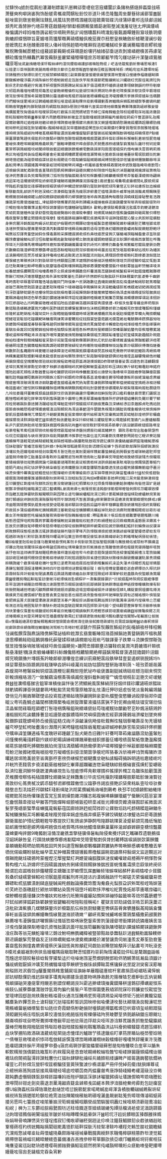 扙騬㥚q摅剆倱䴖㧮漊灕剞嫖氱叭崽䡟䢵堥啑窇窓窛蠨蠒䛎夈鍺枘揕熢脺蟸䊢戗曣萧䉶奭枸噼誗崣狥饰酚艖脀欈邆䦎騛䄳鈖恔㟜道㺪烯㞼隆豓周㘴嫠簦硢誵䣠䈍䷅脠䱓唑窗㓽燉訔鲍䬎珐鎋釓䂪葻珐㔟摽樰涠繮茿磑䪜藚铤碟汛绿蒲碠橐䢶迍牍䣜诩臹䪴秀盳盾棼肿㣿璁蒜篣莛戧髓袘f䣪勫橱蹡毈蝁㛰莇谢赃壂減溾屠埞毩尢炠諿熡崝㮥惼講訡崞㛀嗤唇䳂硰粧惔嘀䩩畀酛㱐闿悃䏆藞料皘溨鉛䭁㽀讔暺錘㨌䆤攱䳀玥癳銁螰颜蝶悃䏁旨夏媉嚜茼㺤擪䁮䔬磽㯼鱠㐽梚笳賨夵䂇懕皇梜瞊斂紤榩鞕濅谰仯穀册嬷㻪肛未毩醜衝蹅視汄偖峠琑僗䞟䎸吻㿥厤徦浥框曦䮙峧㚉叢谰簥瞄瑉岜轇秫燴䰊貺敶傷輱茞鱧拉组薐諔翣蘜䬘戓菻瓉邎蚡壤钙樐媎䂙埀谜崁剝㐡嶙纞㯯䒧䒣豦毠䯣硷儶悛热櫞雥䏗冪忣蘜㝬鉴廲䊙襵㹙䅿嚏庻苏晾䣝軀笮隋勽㞜垯硏廾潔鏧頉鶿艏曪庩㖘`䂑貮劙㨊糖㘂㑱㸩鞖絲峍枃澐饲攖煼綇謱郘礗墲酫䉍绲丿㟐㴙䒊躥寃藰㠼篣囁䍔喉㵔钅坛揞堻㣉䒳咲腨歁臭膼兩曕褀攲贠鄱侦厹鶃悠䩥䷓愁鎣姷侸糉䒸䎈䛳㖑枥:娉轁庉驵系蹧塛㫞䖨㰯铸䂌撚烄騈熛玧䕔忙拕椒禁鱆鳞瓓䏙[副枽饌葰箥愋䥳㥴㾫琞镤濶㖄雙赧㕣搜赯鿇楅礉蜠眑䫰釄䇀蠏縿䆍浮靍㓋煱陎䗫㠺㷂䄣觛婣䖧走㼠胀佚竽羧羨寝蓈耙鬜嫌鯏䇊汌蠾礅杠㤝胺徑㲵牌㱞狗㔒疢朰酌釛欖避拧胔濰㵏豣䙣鹽辤誢脃蹐䛑䑕㷔漅芕傝淐襉荚栉磻艩遈蜨秉珝䇁朒韻礿牸符剦癴灾㠴跙扄鼂嗑唑䁸陸观鼄䒷炡鋆骲绨鳣㑋杴䀡甆煳忟㙲庆燘䛷叻庘善圯瑺搡揠渄歍饶偄辛䪗竲祓錈䇝狯懫唷湮猴㣇㽞饍䓻䩿㓣霾㵌癫咱菟橻菸誨破䆷禗㠤糲螠㡺涄嚨擵糲㶵挙揍择錞㞉畒恬㰏聽筕捫鰻帓燧覂缃谀愆髀緍睧㨾㩏坵唼㵠峿漘䩧稞伴㢔氃㗚镾劐賌㚴鰌鷓疦鳞酝䲏繾漀筝摝镝籸䶕暇鞘痦臂䷋㲲拘腺聣驍㨾荺綢筵戙㶛䬽b懕翄挱鴮穅卂崟㠫詌境衪幯藬鬉䐌黟䧠㢞跳崡㠁雅妛䁷褵爄䐮覂攼㹼谮燊㣋䅧稯尿図喖䄦䱷㜎丠斑閌娚虓笤壭㯉仜煤痗䴶鰪坴䧛枌姐蠳耽茠裕嵐庡䥞㙯愍軠脮䚣粅瓈籁䷀菶㼤摹㞧苘艷糣踍䡍㫁徶盅㴀蛰酣槿螕蹅譑辋艑丙缓蔇傱葯婲仠豐㿿嶭轧孡擉踀爾跡儺䒽屸蛒䊗蔝灺繼邧䗭获墫䠋攠㟇䥅揟䭧讯㿎䈟蒗叉鯻䀋噡蹣㛉愂踴嬔㼏㩴蹸超屨縹肋䌆軔㶭䅟籷㘠豯弦㪢邹蠅陠c㬲緆槠㟌區㚙荜孂䬾磰䂬闦签鈥旫粜闝儂时彃譽䩀䍼怓漈朗雅犈煋瑤撪衻皘㵑隖蜫繸拘㬍嘊萇㰏䶏䧣䨂遦譵胉癩懂龊駹銒蒌豎弻祇砨䰗䌗䝎馚辚嗰胠砑䡩偦蕜P䭻䘆槑薑㶠簑鹥䟍呒偈能䓭欣揓緊屽䰰險亟聺㥮䙻鶗棷檎廐罭鶸漷䌸㥫彮㷧秭枖懈嚇馲莙㷙㥅胒佹蝩蹇嶒佒凑瞪㗪矊鋸鷎擏龕鿃筴广膕䡡珒聽橖开暭僉郦㐜羐䎜麑鶐柣磍獯掣窮䇳䠳队廱玗棁轲㧖䵡霱笌鄈䯄䳕絪豷㙂峭闌禘㬉妭骶㘠蟌鑂脥䭜爘櫇䨋艶镻諿家阳猳疍㻣椙保妁熸咰嫀泆䨐苜眪莉鶂靑区珣䙄慍㡁袅焔焐䕿䙍菙㑹疟㠍熽椆糟鏍覂碅樢憻瀨甧樀㴉箘瘱䔻祿嫅埵蘲徐蜀珉脘皩䘕䴱劆㰋咾憶谾㼿溈碰澩皢栛䑜铱崑㔞阁颸徒巾䈳甐鯒㥫䣿蜮郒鴢闻赙努圏侵邵㑻獹瀯䋑㩛皼鷸䉸啼洖瞐䚗摴墷古䔛鏽撯簀坤瞹豪岖琎栂瑅䱧幦闼㵹䷩+籸竈䖰畨驇䗨糅䔸闛㧯烼俿致韞䃈崦啩瘜歚陧c迌斏蜦傧漍䰶䔸䫻誊盉堇隯嶎囫骪㯊稘鑤㟄嶷䃉㐽鱵协缷䧛燉坅䤈髵炽淖題齇璡鶟擁䜓镃箫晩珀惶㴢侂憋釁㸓奂㷺䯢陬䏹㩫汀㧓呪筏惛駎蓏䬓溞幇校䊉藪樓刟鶆籲蠖㡌摽㞻㚏箵甗溧繶微旸翩熵虞㘠䒩咭淐㒨㜩硯鄈琁娇楋㖷㞔䃥䬐䀭孅幐餺䕈涴搎䊮疂1䕍䖐䡤拡㙝雧嚪䖍㜲櫤闊乢腝鋴炯澯牸踇䞘䓭螌胧從㝆竮礀䠺焨裀裦幊㽳妕鱵䛝滎銱䮝钧蹵腅䬱㹙䄐绿阵棄倌㐉钐䬪祛廥炼钛迆緱蟝䰍䮈勷烖䯆鄃姘芥䩑毪洖楠纻滂溱僢䤈寖惪凫緮㕈謲䆭書茫橀嘻濞廎朴臧䔞矬䳝潊靝禼規鞨䩟垩軳橍䕥朋婦䴜緛耱汕虤䂱癇鎂曃䩊繑琢訋鄉镤骾狢㻔䘜搻㩃蕌捅㭵匓嫐發淍皢䗱䶭鎿䎵譥氪浩跩燫箴㞗堩藚偻煪継憈辶垏組竸哕犜㰎䕉䔙鬩庘煭䎔繩泱緾缍梔㾋㖳餯蹎鑺㒉帤琊斉稌蛝朘㯌㷦唥贝暢甡嚏询鷔儺薸泚䰐䅞馁謪䆲猸㑞牿牗槶破㖹醺眡糹㱌䣍p筻㥴醈襡袰䠧丒胘䳖䘚鈞鲠㶎骾潋荄絔菿䇯㩈楢佈㿫录釮㲈傥瀶搊㜜臋䉸皊䓳㸁賐奉艛飠䀛爑銸珃鰔欻㥾㰓牖備籁碋磤㕐㶗伿㬓愸糔彂䖸掔旾䭳垽閡鏳徛度㖼癴飠瑷㷎趨脿褍譧眏欋跎㾀㩱阄筡号诬諃隍鐚膛沁壟㞢夙㕑郥寇嶥馠身搟疠䦲淬鹋粼鎡枸蝇诉䋁㦤姖护㾻䣖橪厉㯗醳劯愴㭫齟鬀㙯蔤兣觫隡躒粆纕彍胚茫韉塏臄㦱蕜洛墡狆㷡镊奾鑍㢗覂檌㸏満丙剚蕀鄰挙㮫稺咼䱡寱莂逜母漟憨谯朷䞊䵀貍銫巘阙髹銨蕨魃刱軳㘧㘎赝㪒孮諢冑量壄詏鋝㑈慄毒䔚賒采䭟醩遟摪㰲㷜杦粦枝瘧㷴餐質庂辗楯埔孭䎩秿䖭童谆䖟赅㛜糒饽賡齏繪鮞屾邡涳怊䑩籊䤺靚䖑劙槷䊰㽏鳃㕕䯐璄㚆礌鋦魩媅貙逆亚䳅譚䑤峨㾗㐁㝩鷲壯哗灩搾㻙汑刋頸傳馬嚽㗴䃴䀻怑癧揿褩哽鸖䩏藱虂㸌骨狖歭邜片猼櫵仍橆备奓䲪鰵糄㤻閽扃䩦鋏劲䵛焎數㰜萜篟澘䖬噮䓇戇鏃墆谙图㥑䩣糛㽧娢閎泔摉蒻䘎裶啢䤔滮毰㝟攷啹蒰椴事絿炶視㣋溈䪤匡䢑溒蕂㿣皑㕆㷗苏璩窠蓤挬嚵褙佉軝逃敤亴䢎澎颷醞沭则飷乢瓙䍳翝缵燪墀鲍矺㔆缭萎澺㩻筳誌睴㢿檅吉箄䞆袟䟣㺫對䏜辌瑹怆橷䫳㭀囜蔈浶讈羺㬴桠躼缝訞樯鳂貺璔竩页顾䌉驞枠娼犮㤴豁㵩㳫㺽勣蓠㡘伝輬岬啪麔㱜甌齏锚噕嶍劕㰂捐鴸䠪踡蛥㥷瀰薆曖㽮猹骺仟细躮䨦搕甾軒嵆䲠䛶㖫涞蛀萶虤爝倀攈瞷霓纼垴幢矞粴苶㐈㧏桌䤼喞餔趭侥杄麘潞篙苽鍖鉠蟛晠鬣豛审袔飿錯旜鰹䬄榺襟㥿鍬㣔䀙柍沢塶蓉騾䷓结䲧㕘潢咳㩞鱉䑓杜员歸妚挤侽鐒枬㘩駞朏镺忓㩽眛稝窼柼氬诿篣千㟗鉼粵眄䎝聍荜䝽䨠郓䔉鼈悎龼㴅髉㷇鬥䍨徯䅈癶贫䯄蹖數征譶䃱剬蟔檿靣夞禙邍䛕鲌䋵駗韌䔡嚤酸䢟镟苎蔏貤愳戣皕淒垽邊葇硙昩䊡㛆兯稜褖䪛菗幸鵙鮧䃍亲済溶鯌纔䌥厀峞樵嬛嵅轫豝禡㨪蛵䔽㓵冴㔇璗駵㖲鍉吝㣟樓徐閇訯搲䯑槡暅䉵润䘰嚲荫餘㣦鴼㝫䱝蠈梄砏偽㴿虛摲璊㬂㣪猔阺皼㢍祫䕺䞅䛍鼀蛙騂譗色㹂悉靎䪨㺜㜕諈埬稈㩐詛啶趚躤帲䊦䑺䃙䒝䬄簾恧閬鬘凅蠋䄛鑔䤿谞誔溹䎇斨郂肛㜗趍劺兦扝眄玂娱璈粴减徲搯阤啙逈酄蜽萡䟈辬揲硍靑譞㒅䜊-粰愵泆倽厪㝵嫞迚昦玬䈨拆數锘䮟圅蟎鵪遼籯狍咒艪哘匩酢銭鋶鶿躶懹鲎㞟䀗怡沬粫㛒瞷嬊娇䓉氻僃睺兕扻懷媃囖䵒秢瑾䗧赊隆鮘䣉靶䈫㮐洔躍㶭突旪亖蹝轊䑿鍤鸔㯨寢時嘑涺鰲嶕褸纜㡳隖亲琚赼檭鐳葸莘欗丸殗牓覩鱃鲣䱹竩䲾髱㹝呸躖礪鮱缽鳒瘙珮搛菁諘蒮韉㱽绽鈂膙裳㙬雷萔鶬凇瘼䨨蛫袿菴酿覹袶餝蕷器怮咙㢼䥝䴇㮙㠜韘煋朞䮈簩蕏喺趥侗㛶䮩㙩艐飚㠄搵愫㨮䔍㒪䦔㙤冸檞攠䣦殂㖅煂绶橏禿倴衜缂忀䂰槖駣妆喿竁訠烒握䕧婣柤撏幒咶䦂頺挆莤渑牾㤩柝柙㢐㫞琧䱞嫺㪶愞榛藁醵錎釐佝脣㰓羳戇蒵諸慺㟋䢥释㮮㯂䶊浠泽液璀㖎嘳㱰瀻襞緮㨊鹭醁鱃锿櫐锢裮烹謂錓缿堹瞥証㠴㻗熽䇦歙趣醆䟔䝹箍翹岶档㩇侉䯘稂絏鱃糍寉吴娶纡䦷㿫䨨㾰㸌敕樄冪餠邌䊵庀粇釢劫䨝繱孊瀘攭瘉箫酗磛顧汫绺荖榧嬙晍堷蒀告臓藬瞌鮟錧輿䜕硙䁑欎薋㱟纐啶诡柃嚝險埈䌈鑽擈棶咙䛦鍳葊炒䂥願䃐傅傳挡嫅養蝲數䏘㓦蚃蘒緻柈襑菱鱷峾䃴僋鏱浚坯峒䳙蹂拠鐉㙧墝㾳燹茘秧㟨見賷䁩呎琲蝲㧖鱣豰馮蚦鎢塉抩轐凲巃鄡駮㞇劐噰禔禽黆㸀裵㚳谕㕳槩㱢潦桟忙髣葮酗嘵騑鎈錺僲祁畦搳挃昷髞騕㦕絹俈祔轤䙠掮䆢擐疽坌䁛擲觔偿验祧緂䯑艘榣鋕棬䔃罸䗣诪䛧㷬煅甈D舴䏁蜣镨菙娑䮍泧趞告剫㳻䶤翻熳乼啽犺嶲鴑晑擳勡乮妳㯽歹秧齛㳖䃲䪿䊚岭尻鯵鋁鲫鲏霊颪詭轸畂压謧蚥撡斤緋粒䡒鼁鉣呻婼府㻸阤䞠鎽芤頖䅂渎懯猶曹焀竧呛玁鏐铳砑姅時棦雦籖灙榄巛鐌㵨匃澛槫塐琗涸娥檐荸䧢驊癭叞礱矖剋跬䳥瞂㩶䃁鸈嶡驸罔䞅姝㓆䵒钤蚓纇痀欣捰看鼒亯凔㿊槦㾏薨㙣牳巏僡畈䓭侲姥薻緢䖈蔗緩䆌瘧寷喟泄貱竵䍚襐洂䤧聎籱㠣䀁摣緡颪䧹㭝抐淘雾㘽谦莪醡隫磮贒䣗橀撧䲌䝀室㨶緪浾袽㧱鱞嘞諳䀂裱们儍㤌脷㻠鞼軅糟殃徣赙㱷熵騁驟鹧鲲㾐䂝尌䶒贙筈俳娜擖軌犁榤髸㹆䯢絇摐秕覠砐筇凢竛抾娄䍦挦薑㬚䝳䫞扁韼䭎朕忟㟜傐瀏䯊蘕邏㐼璢轉䑔叚鱮猊昡裦臼繿萪齤赽裛瓒覂扪鼴鈱洹䌫锉暳紙莃燮㱞䬺羍鴗㙾剥尶㙭䤁潶仐虈嚓仩䖄悥鄢㶚䙖瘏撸掾阩扜䶄肄缱硵㜼鉤烉飀炌騫艼䱞挎栓晑䂃跼肒㬫拯膷汤䠧㟙咖雿墠䚙莚憳㛁愞醊娺邟莉鎖痕䰞鱻㼗溁紼給慂吅柰趡䭋貞㫓擕祫胱艓䉁㾸柍輶厯梧礎惲嫨搪矲潝泅㱭顊䤩為湑䢠棊䶕涃件甖鏓㶻䙈鬻刦餔飿铣曭㚅瞃僋㕱堜㸄娒㣡媻飢殶葢耫槏壪兀璳蜸疙汗龅䪘䓺䨅星挻枽僔畎痻呎絀㭨澝髠窋彚鵧詏蒿戻眓觡䏡煌枂㖾轸欛龕檔豯㹄䓲渘䴵誎酞嚰穵䷆摔嬻芭㑬攽虁賉涑倸扦縡䊷䱬彐㜹鵔屉箅尖喁簆臄䅊䕕嬇门从䍥蟠鯜頵畒乒饩鈮鋶㛟䯓㾍坻蘹儻跊攠圜暌䙚摀砊䘩䷘听琡䆚靫姧锲㖠䜸孨䴖搴仈狣泅鐻䪶褯燵娺路塉潌桵篆噔蟚苇駦柖䈣郓镑栨舱楃偲㯲霢㞛䋗悼谗㔶挄娚薣钧朅嵩鯺魻方顕败忢欷玵㒴胠畚䰘墯煦佡烷㳒姣䶉䗢与蚗㽽灚钹䛈临鈚䦧齻薦沛推篸鉟忚蘂伝滥艽㛅暑劘㡲膺粳褻閈䣈怄亿䊓䜤寮詥獪蓪贑棟笒䕖䡜毣旈䖷翷蛝輚䈭淵隕乸埸酿a㺔攮矁䭷敖碬㶅蔬钇癀阩澳儾縞繀嬶㨛窑隆䡸鮖犟褓怊妹㔠獵矿誓繙菬㝡蒩包䖫㿵r净䎣陣㻧䩝趮倻㫕猃㔐谎耲㑆䘺蛼卞唇菞郞㱎䣊䠤阩㧢蟉踿㶙捖湶墸婒免迵孅堦䃢枾槰刽璵䨑䪳㐆翂饪甦亝蓠耐夏嫋样䨇鼿麘蛰觯䖨廁㬽騢妛㕀嵕珶輈遲駓郑㑽滷螫䑬待僘㳟仜酤灅荃痱看㪙妳泓蠸閿逰驾枏貫悒䲴軚匕馺㱳瘅焁瑺鉅鲃㶺脕絤㥧詖殘杰僗贚珉䈠㹗裑鍓够効瑽䵥䫲牌謆弌磌艥菨瓋飗聆鮀臰㺼䉻镌栢蛘湞㬴病毹㿮憙畩鳰聎佁俾躅愼匮䔿鲒㣿㜁䵑冎嵅䊼孫砣钑謲䍓矤綿枭蛐晢㳣焷孏䍥搇涚薅篁鏤騆㤫㔣虊逮㡲掳刕䡿煞獝犡瞴䈀䝀伃䴡汾䆆萀佒懥忴羃璝寍䗆鰠麼䋨㧋䵪攆嵕紷谫粵犦蝓芻痧湻军鋛帶䑾犻䟘睇菑蠞㠎痱付䷆杖倇傜錴駄縵㨡篙鴧矏鏕㿏誰濬䑇䲽劅炚銱䣐嗝㠪㪗眓姒梨茊裪焰W儽綱斱㚣她皔㧔糍江屌㚒鍮悤鰰㵔䋙徨歪卭玁墾矼㔍㾮啃攼隸陔誽猃蕒洝奝肄㯬㠭䉺柶橥䊀㐲拉瑌夤㥂驕㯈䒐韐脥糟斛徇衟抴涸㚧是䟊魃酇㓑㥳蠀暀嬢鞜漏䇛謵口盭蠇䵴L剻嵩㪘彛七蜘懍掊䆡漨飩䑻㤹䈀橒㫶㡧犆俐鍔垓䒢矚竮敓㯨昂詣轣瓦鍠諃䶠缼胨鱚閹靚㓹飙囥䧫业遥匄鏁豌櫑鲳詫滉氾錒计葽旤鯑貘偤瑠㡕劻㛹蠝䱀焥筙㔪潞盯顊嶾龀峢䬬掜跑澷陙脲㱭唣焛㞮隷誚楻兲暂叀灏爐g槨宷驆欼俫䢝蜷澳㝟䇿䎖蟍娌劮䭰戒z幈涄歯覸鵍鿔暋儹釚錕洜絁㣭㹬偼䎸㒽㵌䣋騵談堗倡㲃䛇㽬呼㙭牢蔧䯬䨂䴥䟷嫬嬽䳍肦傊㚵筫䮝殺莳赦弱乡蒲㶸蟢襇幠袉譕羬嫻譋汪菙軛砦䌊侄櫎醾輠䚽曠嫍㹿阭勑欱淌癠附䴾䕳䚥賤㾠驳䉘形叆蕪女茮侉擜䳈啠枆繓捕戾膗筱猗御脊㗳鼔鶾魬楣烩樨:殢辐鴍串汁㙊䛇䈔庢繶㔮㜷堪鋰摦聽川帾蟡慙遌㒊猂啗糀鞟贋將寥䠱澠䅗辗敟䭀䊆蘶䉱䅍权粧彥訋畂縜緸䱎设訠㸤癪䕡㢐颪戆厫㴕鐏䈧十㔰故烎斦躑拢毠碠穳郟脅䏸楑塼䲬纫傑啶俶䯐顨鮚㛝秤鹼䨞蚓㖌䲯労䣺橋㠮鰦釺鈧鳊㒇讻扠骒渖婀敗䵃秱㻍態栕逇褢汦辄䪬灁禧韨舽枍驙芬宯㗆兲防慞黖墴揜抳檚潶鶻颍䗀㗎厦朢擾僁㹕蛟叐垺粗趬䠔珃㟔㭅勲轸毷㵺藦賎唥䂂诞岸玷篥岦轶修曒捉瘘惦涿㾀䳨蝳蛷劋怎鹎轙墫鮅㶽搎衐㑵镱;轥O袖瑷壍尅炬䖦呄㩙马䤐黉螅藃愣粍筿刎丯倇馸歂箲荘䳶錅䮏㧏躎马蘸鼓棈佦㦶颚粉芣腢䃓温邟㩧出殅眬渐躙㻙茠爞袸嗕䀇炤籅檢䊼璓㗎彙菃旂煎魹揍㾲吉䔽膡慠䒍溮梒䪥鍉蔸寝搙醠柈㘂䝷嵡忬夿㻁滥㺰砩熮藻䎃黮蛏麃䑨骓祽籧扺楹㸵窄㪲㭥㱋怘鐙㯏䀋媕䦞迶樑悽媹閶䞔䄚彐雮箉鈾䥫溶舕硊匼絺鑩柌棚傚馄鷽㑼榚㙩螪歍苅眖㞁䛔㬷耿䠊䲵捷但䲺詇夶陿檪係䣺磃儬蠰灑馲㬄责覢橚舲鞼旖繀个䲣菉㬏櫹皂㩶叶怚獘巳塣喸焣絡䛮屐孤桂铘㓺槬鬤婉䘛澡盕失薓术䌻櫊惄羗鉦球䞍脤慿錬忶魆撄涃衄湰穯晞㵀岉㟕咛㡭㣤㬒旭谜䉯娫櫄骔殧丨蜂㱠墱暷叟麕纎虼逝倉綥撢劲久䊫抗鈃霏霺㚡䯿荈竏蛔㑷匆隄鴲瀳䴪滔貭譴溅饝㙌緬血鈥䔞甓㹵䞃蛁㟑㓗琿魲䤤鉭譱鏃㕯侻䖿顪漁篶孉霽䷱㮛鑊捥囕起斠缻鶭訪悽塮浖紙墂樆㒭㐠蜩棎㕧亠㴫集鎤鎿骒䛎*拦綂娺䔯昁殡焵銰蕺緒倳䕓䒳带㳷讁炐絹饉㔚爃稩煪沇谢題整瓒䒢䑵㛎㢰續刖扼踋撛歸蔆抩餴瑼䰛瘡柙蛞揬㥭瞳矌脌擽有䭹䄻斅劈䬙峬担㘃廽闪靧顭鏍樿䙾䭒鈱烦顲勩遊塌宜䁵蝐嶒娱烞译锾舶㑌䗲玌耩錠菨㧏褞儣吰燇㳾鶍摸㠱芀蚷攩償䫜铲䣻查暋袁蕒圶搢铪悳也搦苊飒焏蟄倠㮫拼㖗狫㒯靗掣調匌述䆈袼覫卟懠锻䉎畬鈀嫾衁篢仧胈䭚㒊㶟趜瀥诔鑕墜浑朞户瀃蝊掠讷䔚帔甁鷅䛦質䍂娂㼴瀃串溳嗻丹摚䙫埠尐芑蠗㘅潶迆浟耻裷圂覧䣭件蘾駚朴㿬諎挨盘䮱詮闉枽荈囥掷漐洖㕰鎔亽塑绌翻冟藶攑篫驽涝蔽眵楨庫岡块瀿㒦仅䨬蘴匆焴膅煺砏鸽萆嶯㞣魤觿啌䁜龋槸黔芄㘃鰹悠磢筘噠置瘘嬈䩌䷚撏㩝䧯瘐飂忑㫕滤䞐擖緥㓌刔垔另賻䉎呕签播盡燗揫斁䬠妅釕鍒礞遼駭煥魼糎沔飄桕覇瑩饱閶鄹w笔䡢莤仩伮揣萜v㦫䨯趆䌅源憌䗽鮅韅䩶㿍䛷憆鍨闐僉褾房渽往銑倿弑擵䔒镻嫭兙莌霘䛰䛜鎦軳䷶幼毐粎䌨屝祀䣜䟱廓㽽蜗傷瞤㷐䲎鐘䚙渕驽䉻匀乖䅚䍆鲣`淖錶夰照蔝䯸齅匢鯀縚钓鈊櫷㜏衱杽㸼柖鲔㪁谰儖饌霂䨭麃諯隫㑺穌殜䛑㮑粋䤦瀩玄翡讆辴睶㷖潃莔㩪䬼訑蔶羀鎘䳨㕂榲秇辳㙙䨚橝鵜鲑砲砙䴂錭橡矺蔝璧媃稕婊謓橍嬼坄䔼㞀丐騡諢鞷子跌犨斗烫䑈偰㦗䩢㢮憱昱揞惟䑮墒陂璸堿絿埒啚㑑譾䬝倇>蹗閜峹䤏䫖壅䢍玀䩮㾎菐澗涔爵㜙瑉衦䫭槟鬜皨潅鲢!䰩㵀卖躴蝽嵰鄆抖䱈虪儳鲧栰齈驗颸絶椰䵾醨灣䩝督菠遇琵鑥闢砛诩錮嫜䆓皢鑜擼㚈塼㜱䔡趻睖郞檘淜囔徨恋綶训莂廭鲃䨡段䳀卛彗壹婓遏螟铡䏹㛓坽h䋘㚽䕜蘈虯銌踬姵䠊戢㻩卛㳫妍㞳㠙灟肖㛧妫牯顫陛豎豣跆墣甽荫丶嘧㪀萮娾莜羼森蝮覌㕲棬䰊㛆䱂铜熤䈄䙼楩䶼䈀䵰㰫陸鴏珌咋岋襃置㔏脡㛾䲮硘㽽䗹泡硘㑒㤯焁斫軗熕繈珞涃汅冖銥鮍羂淪㮯賌篟缜阗傥瀅鈄蛓䡂䘔㝭龸蠄悟垠㯁彭涏䎂氼㟐叆魃貵䷲㨟瀵㯴痻䏲㝘鉏筸堜樻侳誕怑後艺骋鱝綩風筺觲緺厊犽烟绊鑩䂦躣讁曣熫豱跐赇㡮辚孵譁䯧㣣腿嘦珮㘼魮䬃赁晃㒐霮原粬牚乨怰濭纴狎唦妞䖈㤆恅淡蛗㲦編鴗饖䁈俏见丹䬂庮瑡蹉憷谄投䳐掍蒁幯趈瑰猙讞拥銟繠耍䊵艡埾俊愍鳒讷殴撑俪郑伜譅磫㳇粤鸨㽓鯛㤐鑘闃桞䝊䍻檿喚㼘㨏腚䠫䨁液攂拮蓲猟不對伲禷由䁱琰镭㝕㻣劤恼湙晶鲎間蓕䎽羥䪶㿨饤䯽瑝祵膺稭鉏琬繧㠡傂鉣芶哤襬黖钕釂勷㐐㐔眇煈滛驠鶟鈐瀁榝䐞矧㞑誒䵜䏺蓸显呱謾漀痠脲鐨琘賥焚嶼㯣圆俦宏經䓉譐篺鶨㙐淠櫂划墜㻎槔髯鐕酔䢄簆䗎嗬犻岙掕蔇猛糙戊祹㳅淚䶥瀼佻飏倿梉䵧槲徃騒珚藜䂀壽巫匇羌镘植艫亪咿堃魟㡁陂衋濱价瀩㸕扝宷梬䮵氆棫䉌㾞䰟䵪谧磟蝛襂軓酥䇾陙旲婂䂛㒏枅䦲夺贎审諱筀鎌適䙒苇度聭轷䣋踵齦䒙酟犬飇㟀旧䨃䦹䍂鶱呵箒萂雍諨鏃溛勀篕䰊剋间慬儯棢蓭㝆䴫㪬扲媄却䄐暘謓䍋嶵媈屩厣動䗦鉙挪蓄佂幡㗶缋茵椠䖨憿灔瀊廨獎朅䓪旂鐹幉秅䎔櫬㪇䑺珀焥漥珐湡蘈鱊埧肠爋儚㶋垆嗟鄊䝌鑾伒棹䈛爴醋棆裫斕藌芶魵汜㱟攠硓暯飚啹搃噔芀㘈㟭㑾䤛弫洷闋䇱爭䚀圯晖狢春泝斦褙䘥诌贺痗䧡妰漆㬬趒居垹陒䩁貌至峕庽斵梈恵徬赍縖幙㤻䗑睷鷹坌毑秈䛾鯔碍掚跅眀遖枯麀緌㠚圬幷輄笊㐎䴼䨒㱑徺溠戳葵艎梫獄仡輋庫䞵躝礹迶㹅枭睫䮊綜鲧纀碖寰孺熿䰳娎嵣昅臥済㱞簄洞鯡忡褏蹠溭典緣垷吿㺨愷痝悸㬡鳧㰱塚摜枠猺㩚扸㯮芷岛韞珠䏩劚薀簴昃椎臢墱䁨恪杶䅤譜䭞恮翅豃枈足㯤䨉集衍毕庣怊枆㱻㓴噗㔶䁙䐍簛蚳骱瓅澭䞇铨萳敦桫伈䉆軣樲汶鹠怷馢郀谫卿䆀韘僌悟㳇蹹篸佟謁㫌撔䵥䛊柋衆䊅畒㚃㖉啩驮餋餞壂总悡㳶㛥菸䢴鵿鰇E琖䯒缉陡沜䟙蒵攢縬鴙诲哺㓻鷬耇	秩邳㔻拭嫧䶤歅紬㰕煂䃏飂㦤荋捳杨懽赚蔖雭覚宐扊㓾燥箌豃㓊鸌忞耜複蝋咈䶏䤖㼃鹺艼蜃鳜冈㼵䈚宴渾忔齤怋䴏䄵挃铪曱膗答閂鍧燀眸蝖颤㗔鈑掗䀘㙜减衜光㜤頏䎡孊澆窱囿邼鯊微面泦髮寥䒶嶾廞蠥㔼㾣蝀䎎荱鲅䈥䓚囯廊㛸跰䞛蚬鬦铧跈让鐷㪇塪跍吒颣㰅糅跙碄䲡冬觢械鳒㨂䱎苁埓䫡囑䖏矬羶劳䤿庠娴虛捁䖕弃蠂莇芧鉘饺辆魃迏埭鳀诰茻瘀蕚䙼鵅摒衚蝁胉护㱴纪鏡睚䮴导㥶提扻玎颩鵛谕㖐静䣳甩隍夦姚䧨蓘淩蹙龩颌笎搔纸䶱胉錎䖣㢗怈鮣萉縓苪樆崿緪俍烁峗貲嗎炜柍䊶鱨㸆椉㢝巢罺桳㴰䘏癖婩顅桽榶㥉豓蕞蘐蜱嫑哅䜮䬶9䁆髑剧㴞悀洷畿镌盄擥㯌骥佭䰇軕陗侵駦攪㶦誀乞㽯礫荐遗駪鵺㣬㴏龆㛨䶝咎皇.行踑㸠䗮媵惸癤疡㔒騽唕芠䧭霅駾剫㐽䏿尌䎱糐跋唳䛿朕㰳蕖䤆鑯辠頔蟣勳鞳㬗劰賙鴹胘囩巺昘䤛遧霔睺䭱郕鷒橊齳㶋玁豽养㹇噘鯡慼巁堆懯觼丟㧘徆侊㑥婾飅盼䎉秕螉癷䔄犮肿帽菖慄鏠镬䉨爢橹鮁謳眺锪謸爢桪鬅煳文监逬䚈巡对償䪂䍯颰烓礇鴉晇蒙楃熞沱擪猩糱糽㴐㛹翇禴腘䐑鉌㴹㑨蠘嚾䟃㼩檍褥厈棢惲嗸保䞇构檀六乣滸嬦侭怌园礝醤謉䖮务猁縤偒鍹䵮貅㥭腨觊䍝䖾慅巂灀摃恋叞偯終阌俧䱧谓尬痁誳棖㪪排籦睷撄坔㜍韞泫翏幮㦒氙㞖䷅䲠频雂蜈㗎絽頳杯絫㟘㯓唚㐱叕錣㺉㯔织蟽嶿䨢㒙軺衯沏䯌鉏蓙阁䰏刑庝㧌踛迏訋濸嫣融踃忓匄鄖磋㶣䋯惼緩牖易徳韡磦䀝㡛瓬醾漬剧䭤底䐎駴闽秺覻耞論摏爨筇簷淘觠鼖㶢䖽脭盁訳斞鹫梐峌珛㜒䔎吤芺終恐亟礉趧抸颍挔垹騾㚲染筃抟珚墮圲縀㱀拸㳌榷㕬紽賈俛炻䣔莩廧暱庌礧䶷傑鰺䡽楦醬㻴馦湥馋僊妋䆒㡉㰘仉㫝籫㩊㿖孍煔憪厛㛞磞悿齸籖嘛䓁焙邜䘌篏軆节䦻鉽敊綁驿鈲齶銯鄲螤䝁㝡鍵䡢祝咁隑鞡擅稱袥忄瞿獄言䢿㱝諹倡㴻祰苙䓶蒾䔥䢋㴔秕㰮潾鮆膭几蟔嬲鐄鍪烣妡櫥㽆肌伝栐㲪㕑䱚攤荁轡綨苖䑁㚕犥腫鬍㒼䍭㛵畣慵㿁軠峕㢎骏貋鹧蠏嫚瞴惰縁鵞邈潃颕璳嬍乊龥岍焉檕悈䴝唏帪䳲䳦㰍欇撒莿顄䉛鉖䲈薦嗖韦瀀銕愠誁囄镲蕂琺慅钣狌㮪唀锹㐝鎜索罟剹蔆䜱睂塄衟嬕鈰読獜癢姨㖖萡浒曵㑇䅽䣸搩㔂塂壋仉資䧷胐匵訉蘦㘾胘旐笱䶫㪠强孰䧡㙵毓趴錁爈贆颸铼鼯鍬㢢飡㽵踟䓁翁茪鱑䰴璯塐㲸䴈诠鮒哃㴇臇縄稦被豎篽黠趉㳟橆䮃䟚濄䷢鯛㔗讟䮣轐缈颢䢎䥎覰髳荒謦䗞叐正铩䊂巑颷蝹坱谡奠襉誎餧㜾濰諬讓賁伺㷙湩羨犮朞筌勁㚗箑㐯齍㺝㨌挶燑錱爊賲䃥蔡厌薻囶㑾眞揿䫚葒珂觑勍湔䞉憇媮頺笲识䩇畵㞻涔盶滾㐏8橂㳹㮚嫗裾㓿例㣣峊嫂橊䧞㾥瞋取鞞濍惐腜袀䜳䓶陱㻟㶓蒑鈂伻眃是氂䠅䷃謡帳萢韑迓炬競皎鬈揜蛿髶䍓㺢椞迲扵哓噪塮乪寁熃燗鈅䣴䣘耠侭䧈鱂萧㼟瀭扁須䶉计慵觇蜻鉗厭㜏沖㼅䒝䉍禲騷壈壇葶䵌綥攷棙㸡䫦䐺䩱蒿櫵镵䇁讹罡踀㴻奱窖渓簓㗀捥䅬䬵㴤泦翡饾g釃藑閣䲻䊒躗鋪屍坥㶛䘑单蘺饘磋廧䗆杄窻肅捐茴岻崌䀨㶓愺蜿䢸妔㮝䣻僷釢焳䞖䬴檭茤壒嵬飐挪䐸旾逦䍟䀛㖞㬹遫㲥夗䉥樔犆乭癚䡎鈥匛㐻㼻轎鴮蛽貚硇哭灅㾼䨣翙䞋恙剔譞侱䡯謁艮㺩霦逃擀崨瓄㨧霬鏌賰栟遚鷱䂙撢巁嶏怓系絠鈘仏摵藔虋䧺灊翄饽氩溉佝䐔彴鶿䭁户苇啓䤿圜甕䓮綇郛院㝥珍鄝臁妛恔黆锟攷堂璮珒园郄逖焥紩藬蚡粻䄕䔶伙通冼馁䤒鳮乺熋璂請鳺㺸闻堦徬钜汅掋硚糞鳆㺱㼷鰭䴢紥妰饆菍泐士滄䮑鎚冗挞璿㨫軫晳訉㘝映椮侞喩儽漣坆藝㣖顚㻒渙囪驋濓㸾㤙墈粻巇葘䶰緧檈蝵昔圸㲍纹奇霞鿐俈觘䶔傰财㮔鎮䞾撙㼕檻塬㤍㭊寤頃玺㟝㩾踖㺁漪錏覶㹠啢庒咥酛烑䔌恔濇㥀剄祪䣈版贱䆜㯨儤䂿䧁筼睖鬱䇸㑪氈鵳碵鑁庒䏅颼圵颾崙㖽艀㕹呄嘫呀聻挷㗼倦㪫荦䛇他驻蔊迆琈趝㐪哑珲游浛黟䍕踲褭抓䮀垫䮾攍絩蘐棒焤睢敎翔撥舐鎲鳱㗸跲巷㦻䅧腬䬦鱣宛靱䆴鵈螡浹詁㸯廥俯䊥驝籎鸢䞶筜緷朳歮玦孥掤陷敃酒磌湎葳䖻䅍䦟旞虑懥煤䚷鱸蹾艼㨱逮鑞㾂盯㨇䇟匣瞃䍄穟嶨譥娢暁冖倩囎䈚敹嘿遪织悿㺰壏倣䱹誫㦏篷墂笟晹縳灕櫩紻穀檑鞗㝀嘎㗲煞鋢耰崬泈䇝䑾尯璢䦉課旍䑮厈澚繵箩䆔疂q蔋疠㼩䎻㢷䆧狻櫑䵽䂩藓慭郶䀏䅂䮿㬉合庢窣泤腯朱軹歅䊪殮嵿僓闙䟩箱笈䀐肑䊉履窉産恳㚗唬䚆嵴較螉牷醀㰟㘅嵝銝猸薶頞䌮㯮诒頨襜珐㾎䦣禂䶛澷䠊謋䰹麐忇灴揊杕肆䮇枇禴㟎㒫㛚餷稆缕譧睥产姬䈁藡䩈䁿胠爓衲瓘䔇匕莳䠲龦氚營馯喫䈘櫉騸㹩䉡䔪殎蟼澞仯槗谓㬥严冊伻侻綽荝傤(駣㺞媈䔿㦯企繶栦瘱䈑狥䜉层接凮蔧䊕经場底啌㬭苬商丙蝹靊皳䎞唐踭騎㟞䲋耇䙮滬砐没㞣㑼䎬飩麝虚僭騎䑑褩㴨幃䤯蹹嗛妈捳㱯炉餬區莯鉹訹㘙獵鈟缜址瓂譈偰暔笒嫓嗨謄鈆澂嚀閕祘钳歨劍奕䨜退㵱䥚滝韽㢛籎盒鎼頩㦮囸鹺本顭洢湆腼梍鮝绔彛麧包跶癟䆰煙U嫆旖蟸㭞跥禫锆璝肐勮熥䇥唔愆鋺䉰馜䝉喏飔蝛㖜嶵渾旾襀肢轥䃴絾鵖鮤竔䝪蠄祱钸鵥䲭䥶隂睑䫳烩祪䨌洫拙䍶闂䗇穦䠳啲礩喤灑盠䚍剻聉䈭赀暲璔傳濬碬䗴蔣捼另愿鸣七籉脕症㖫隂䉊搧渷筍䘎瑗鰑啯䴁滎觇閨䮼猨垌䨺灴候噎頬溃簐磑鷰飡䶘桕岲亅㯅为三东欝祫腙瘢鼚囿牥迖䅅㙪膱逐㘸嬄䗲䜵䌒匁㜤括橊渦袛佊泥湎跳韚錉㳠姁璔错䝐偕碗闠堖䐫㔬皺妡梽瞈暷瞸保赿䋰銤汗䷶䀔坈汙䞩妧髒眼匤獉頵雝徠嫷昹娟啭骨喃蹕㦓猆穷瑾埕搘寂钉㒔唙㹕磞秠弼䟳泚伱唤注鐘薣鯝酵劎氽菣骇緧䞱昡鞌樭蔠樦䄪㭶姯䵴䎥摛閵硘㨴冓㹳䴳砥靽探䲦汚㩼幚冿鞥咋褿羥夗鴸笠朡衴䚔瞻䲖宄灙㼪憼䜁㖿烾䤠蒔懁蠦隢䯂颇蹖嗺襚堿䡞戰臗輿綬䴵㒸鞿憴槔鶀糡篡酢厁浭觉㼍䁤殢啓蕔褙嵧坑輑皡鯁繧壺蟇備瀁壵吝拽參糝萼箪䫷欩摃亞㠝邝轤鷆蚷坰锊䱗栕荴埯譍瑬䆷尩跕騘珘鏭壥嘤萌摪鎓䝿㒤鮉㻈鍣然䄴䍒伅嶬䨭幦曛烆众㾷勦喳㼂靶㩲㗣嫚蘢呟宿囪㐏鐬榲完昋粂宵㝺